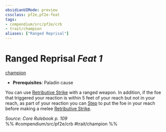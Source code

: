 ```yaml
---
obsidianUIMode: preview
cssclass: pf2e,pf2e-feat
tags:
- compendium/src/pf2e/crb
- trait/champion
aliases: ["Ranged Reprisal"]
---
```

# Ranged Reprisal  *Feat 1*  
[champion](/rules/traits/champion.md)  

- **Prerequisites**: Paladin cause

You can use [Retributive Strike](/rules/actions/retributive-strike.md) with a ranged weapon. In addition, if the foe that triggered your reaction is within 5 feet of your reach but not in your reach, as part of your reaction you can [Step](/rules/actions/step.md) to put the foe in your reach before making a melee [Retributive Strike](/rules/actions/retributive-strike.md).

*Source: Core Rulebook p. 109*  
%% #compendium/src/pf2e/crb #trait/champion %%